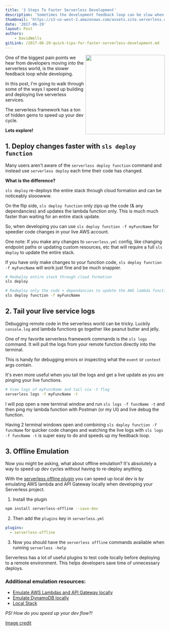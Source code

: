 ```yaml
---
title: '3 Steps To Faster Serverless Development'
description: 'Sometimes the development feedback loop can be slow when working with serverless functions. This posts walks through some quick tips I use to speed things up'
thumbnail: 'https://s3-us-west-2.amazonaws.com/assets.site.serverless.com/blog/sls-speed.jpg'
date: '2017-06-29'
layout: Post
authors:
    - DavidWells
gitLink: /2017-06-29-quick-tips-for-faster-serverless-development.md
---
```


<img align="right" width="250" height="250" src="https://s3-us-west-2.amazonaws.com/assets.site.serverless.com/blog/sls-speed.jpg">

One of the biggest pain points we hear from developers moving into the serverless world, is the slower feedback loop while developing.

In this post, I'm going to walk through some of the ways I speed up building and deploying live serverless services.

The serverless framework has a ton of hidden gems to speed up your dev cycle.

**Lets explore!**

## 1. Deploy changes faster with `sls deploy function`

Many users aren't aware of the `serverless deploy function` command and instead use `serverless deploy` each time their code has changed.

**What is the difference?**

`sls deploy` re-deploys the entire stack through cloud formation and can be noticeably slooowww.

On the flip side, `sls deploy function` only zips up the code (& any dependancies) and updates the lambda function only. This is much much faster than waiting for an entire stack update.

So, when developing you can use `sls deploy function -f myFuncName` for speedier code changes in your live AWS account.

One note: If you make any changes to `serverless.yml` config, like changing endpoint paths or updating custom resources, etc that will require a full `sls deploy` to update the entire stack.

If you have only make changes to your function code, `sls deploy function -f myFuncName` will work just fine and be much snappier.

```bash
# Redeploy entire stack through cloud formation
sls deploy

# Redeploy only the code + dependancies to update the AWS lambda function
sls deploy function -f myFuncName
```

## 2. Tail your live service logs

Debugging remote code in the serverless world can be tricky. Luckily `console.log` and lambda functions go together like peanut butter and jelly.

One of my favorite serverless framework commands is the `sls logs` command. It will pull the logs from your remote function directly into the terminal.

This is handy for debugging errors or inspecting what the `event` or `context` args contain.

It's even more useful when you tail the logs and get a live update as you are pinging your live functions.

```bash
# View logs of myFuncName and tail via -t flag
serverless logs -f myFuncName -t
```

I will pop open a new terminal window and run `sls logs -f funcName -t` and then ping my lambda function with Postman (or my UI) and live debug the function.

Having 2 terminal windows open and combining `sls deploy function -f funcName` for quicker code changes and watching the live logs with `sls logs -f funcName -t` is super easy to do and speeds up my feedback loop.

## 3. Offline Emulation

Now you might be asking, what about offline emulation? It's absolutely a way to speed up dev cycles without having to re-deploy anything.  

With the [serverless offline plugin](https://github.com/dherault/serverless-offline) you can speed up local dev is by emulating AWS lambda and API Gateway locally when developing your Serverless project.

1. Install the plugin

  ```bash
  npm install serverless-offline --save-dev
  ```

2. Then add the `plugins` key in `serverless.yml`

  ```yml
  plugins:
    - serverless-offline
  ```

3.  Now you should have the `serverless offline` commands available when running `serverless -help`

Serverless has a lot of useful plugins to test code locally before deploying to a remote environment. This helps developers save time of unnecessary deploys.

### Additional emulation resources:

- [Emulate AWS Lambdas and API Gateway locally](https://github.com/dherault/serverless-offline)
- [Emulate DynamoDB locally](https://www.npmjs.com/package/serverless-dynamodb-local)
- [Local Stack](https://github.com/atlassian/localstack)

_PS! How do you speed up your dev flow?!_

[Image credit](https://unsplash.com/search/faste?photo=WR-ifjFy4CI)
